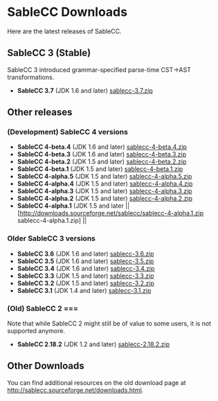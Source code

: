 ---
---
# SableCC Downloads

Here are the latest releases of SableCC.

## SableCC 3 (Stable)

SableCC 3 introduced grammar-specified parse-time CST->AST transformations.

* **SableCC 3.7** (JDK 1.6 and later) [sablecc-3.7.zip](http://downloads.sourceforge.net/sablecc/sablecc-3.7.zip)

## Other releases

### (Development) SableCC 4 versions

* **SableCC 4-beta.4** (JDK 1.6 and later) [sablecc-4-beta.4.zip](http://downloads.sourceforge.net/sablecc/sablecc-4-beta.4.zip)
* **SableCC 4-beta.3** (JDK 1.6 and later) [sablecc-4-beta.3.zip](http://downloads.sourceforge.net/sablecc/sablecc-4-beta.3.zip)
* **SableCC 4-beta.2** (JDK 1.5 and later) [sablecc-4-beta.2.zip](http://downloads.sourceforge.net/sablecc/sablecc-4-beta.2.zip)
* **SableCC 4-beta.1** (JDK 1.5 and later) [sablecc-4-beta.1.zip](http://downloads.sourceforge.net/sablecc/sablecc-4-beta.1.zip)
* **SableCC 4-alpha.5** (JDK 1.5 and later) [sablecc-4-alpha.5.zip](http://downloads.sourceforge.net/sablecc/sablecc-4-alpha.5.zip)
* **SableCC 4-alpha.4** (JDK 1.5 and later) [sablecc-4-alpha.4.zip](http://downloads.sourceforge.net/sablecc/sablecc-4-alpha.4.zip)
* **SableCC 4-alpha.3** (JDK 1.5 and later) [sablecc-4-alpha.3.zip](http://downloads.sourceforge.net/sablecc/sablecc-4-alpha.3.zip)
* **SableCC 4-alpha.2** (JDK 1.5 and later) [sablecc-4-alpha.2.zip](http://downloads.sourceforge.net/sablecc/sablecc-4-alpha.2.zip)
* **SableCC 4-alpha.1** (JDK 1.5 and later || [http://downloads.sourceforge.net/sablecc/sablecc-4-alpha.1.zip sablecc-4-alpha.1.zip] ||

### Older SableCC 3 versions

* **SableCC 3.6** (JDK 1.6 and later) [sablecc-3.6.zip](http://downloads.sourceforge.net/sablecc/sablecc-3.6.zip)
* **SableCC 3.5** (JDK 1.6 and later) [sablecc-3.5.zip](http://downloads.sourceforge.net/sablecc/sablecc-3.5.zip)
* **SableCC 3.4** (JDK 1.6 and later) [sablecc-3.4.zip](http://downloads.sourceforge.net/sablecc/sablecc-3.4.zip)
* **SableCC 3.3** (JDK 1.5 and later) [sablecc-3.3.zip](http://downloads.sourceforge.net/sablecc/sablecc-3.3.zip)
* **SableCC 3.2** (JDK 1.5 and later) [sablecc-3.2.zip](http://downloads.sourceforge.net/sablecc/sablecc-3.2.zip)
* **SableCC 3.1** (JDK 1.4 and later) [sablecc-3.1.zip](http://downloads.sourceforge.net/sablecc/sablecc-3.1.zip)

### (Old) SableCC 2 ===

Note that while SableCC 2 might still be of value to some users, it is not supported anymore.

* **SableCC 2.18.2** (JDK 1.2 and later) [sablecc-2.18.2.zip](http://downloads.sourceforge.net/sablecc/sablecc-2.18.2.zip)

## Other Downloads

You can find additional resources on the old download page at http://sablecc.sourceforge.net/downloads.html.

